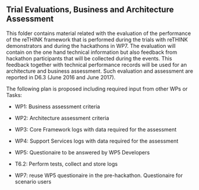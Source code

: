 ## Trial Evaluations, Business and Architecture Assessment

This folder contains material related with the evaluation of the performance of the reTHINK framework that is performed during the trials with reTHINK demonstrators and during the hackathons in WP7. The evaluation will contain on the one hand technical information but also feedback from hackathon participants that will be collected during the events. This feedback together with technical performance records will be used for an architecture and business assessment. Such evaluation and assessment are reported in D6.3 (June 2016 and June 2017).

The following plan is proposed including required input from other WPs or Tasks:

* WP1: Business assessment criteria

* WP2: Architecture assessment criteria

* WP3: Core Framework logs with data required for the assessment

* WP4: Support Services logs with data required for the assessment

* WP5: Questionaire to be answered by WP5 Developers

* T6.2: Perform tests, collect and store logs

* WP7: reuse WP5 questionaire in the pre-hackathon. Questionaire for scenario users
